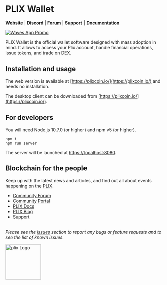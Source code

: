 # PLIX Wallet

[**Website**](https://plixcoin.io/) | [**Discord**](https://plixcoin.io) | [**Forum**](https://plixcoin.io) | [**Support**](https://plixcoin.io) | [**Documentation**](https://plixcoin.io)

[![Waves App Promo](https://raw.githubusercontent.com/wavesplatform/WavesGUI/dev/README_IMG_01.png)](https://plixcoin.io)

PLIX Wallet is the official wallet software designed with mass adoption in mind. It allows to access your Plix account, handle financial operations, issue tokens, and trade on DEX.

## Installation and usage

The web version is available at [https://plixcoin.io/](https://plixcoin.io/) and needs no installation.

The desktop client can be downloaded from [https://plixcoin.io/](https://plixcoin.io/).

## For developers

You will need Node.js 10.7.0 (or higher) and npm v5 (or higher).

```
npm i
npm run server
```

The server will be launched at [https://localhost:8080](https://localhost:8080).

## Blockchain for the people

Keep up with the latest news and articles, and find out all about events happening on the [PLIX](https://plixcoin.io/).

* [Community Forum](https://plixcoin.io/)
* [Community Portal](https://plixcoin.io/)
* [PLIX Docs](https://plixcoin.io/)
* [PLIX Blog](https://plixcoin.io/)
* [Support](https://plixcoin.io/)

##

_Please see the [issues](https://plixcoin.io/) section to report any bugs or feature requests and to see the list of known issues._

[<img src="" width="113px" alt="plix Logo" />](https://plixcoin.io/)
